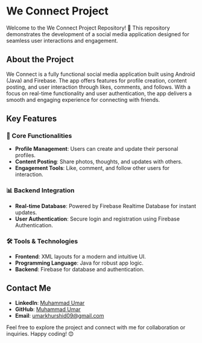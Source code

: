 # We Connect Project
Welcome to the We Connect Project Repository! 🚀 This repository demonstrates the development of a social media application designed for seamless user interactions and engagement.

## About the Project
We Connect is a fully functional social media application built using Android (Java) and Firebase. The app offers features for profile creation, content posting, and user interaction through likes, comments, and follows. With a focus on real-time functionality and user authentication, the app delivers a smooth and engaging experience for connecting with friends.

## Key Features

### 🔐 Core Functionalities
- **Profile Management**: Users can create and update their personal profiles.
- **Content Posting**: Share photos, thoughts, and updates with others.
- **Engagement Tools**: Like, comment, and follow other users for interaction.

### 📊 Backend Integration
- **Real-time Database**: Powered by Firebase Realtime Database for instant updates.
- **User Authentication**: Secure login and registration using Firebase Authentication.

### 🛠️ Tools & Technologies
- **Frontend**: XML layouts for a modern and intuitive UI.
- **Programming Language**: Java for robust app logic.
- **Backend**: Firebase for database and authentication.

## Contact Me
- **LinkedIn**: [Muhammad Umar](https://www.linkedin.com/in/mohammad-umar-0a7bb4269/)
- **GitHub**: [Muhammad Umar](https://github.com/mohammadumark)
- **Email**: umarkhurshid09@gmail.com

Feel free to explore the project and connect with me for collaboration or inquiries. Happy coding! 😊
